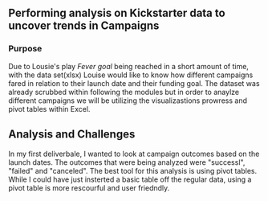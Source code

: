 ## Performing analysis on Kickstarter data to uncover trends in Campaigns



### Purpose
Due to Lousie's play _Fever goal_ being reached in  a short amount of time, with the data set(xlsx) Louise would like to know how different campaigns fared in relation to their launch date and their funding goal. The dataset was already scrubbed within following the modules but in order to anaylze different campaigns we will be utilizing the visualizastions prowress and pivot tables within Excel.  

## Analysis and Challenges


In my first deliverbale, I wanted to look at campaign outcomes based on the launch dates. The outcomes that were being analyzed were "successl", "failed" and "canceled". The best tool for this analysis is using pivot tables. While I could have just insterted a basic table off the regular data, using a pivot table is more rescourful and user friedndly.

